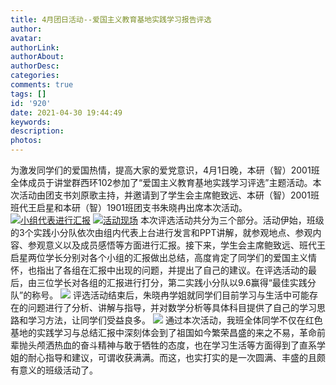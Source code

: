 ```yaml
---
title: 4月团日活动--爱国主义教育基地实践学习报告评选
author: 
avatar: 
authorLink: 
authorAbout: 
authorDesc: 
categories: 
comments: true
tags: []
id: '920'
date: 2021-04-30 19:44:49
keywords:
description:
photos:
---
```


为激发同学们的爱国热情，提高大家的爱党意识，4月1日晚，本研（智）2001班全体成员于讲堂群西环102参加了“爱国主义教育基地实践学习评选”主题活动。本次活动由团支书刘原歌主持，并邀请到了学生会主席鲍致远、本研（智）2001班班代王启星和本研（智）1901班团支书朱晓冉出席本次活动。 [![小组代表进行汇报](https://www.aiupc.xyz/wp-content/uploads/2021/04/wp_editor_md_23846e36ac33fe1fbe08809d9e62df9e.jpg)](https://www.aiupc.xyz/wp-content/uploads/2021/04/wp_editor_md_23846e36ac33fe1fbe08809d9e62df9e.jpg) [![活动现场](https://www.aiupc.xyz/wp-content/uploads/2021/04/wp_editor_md_0a15d435eeb7f11743fdc4c22ba8dd53.jpg)](https://www.aiupc.xyz/wp-content/uploads/2021/04/wp_editor_md_0a15d435eeb7f11743fdc4c22ba8dd53.jpg) 本次评选活动共分为三个部分。活动伊始，班级的3个实践小分队依次由组内代表上台进行发言和PPT讲解，就参观地点、参观内容、参观意义以及成员感悟等方面进行汇报。接下来，学生会主席鲍致远、班代王启星两位学长分别对各个小组的汇报做出总结，高度肯定了同学们的爱国主义情怀，也指出了各组在汇报中出现的问题，并提出了自己的建议。在评选活动的最后，由三位学长对各组的汇报进行打分，第二实践小分队以9.6赢得“最佳实践分队”的称号。 [![](https://www.aiupc.xyz/wp-content/uploads/2021/04/wp_editor_md_4e1042d4fa7f5fb436949d1b208d0ab8.jpg)](https://www.aiupc.xyz/wp-content/uploads/2021/04/wp_editor_md_4e1042d4fa7f5fb436949d1b208d0ab8.jpg) 评选活动结束后，朱晓冉学姐就同学们目前学习与生活中可能存在的问题进行了分析、讲解与指导，并对数学分析等具体科目提供了自己的学习思路和学习方法，让同学们受益良多。 [![](https://www.aiupc.xyz/wp-content/uploads/2021/04/wp_editor_md_c3844bb980f72ee406c7c211464c8fe6.jpg)](https://www.aiupc.xyz/wp-content/uploads/2021/04/wp_editor_md_c3844bb980f72ee406c7c211464c8fe6.jpg) 通过本次活动，我班全体同学不仅在红色基地的实践学习与总结汇报中深刻体会到了祖国如今繁荣昌盛的来之不易，革命前辈抛头颅洒热血的奋斗精神与敢于牺牲的态度，也在学习生活等方面得到了直系学姐的耐心指导和建议，可谓收获满满。而这，也实打实的是一次圆满、丰盛的且颇有意义的班级活动了。